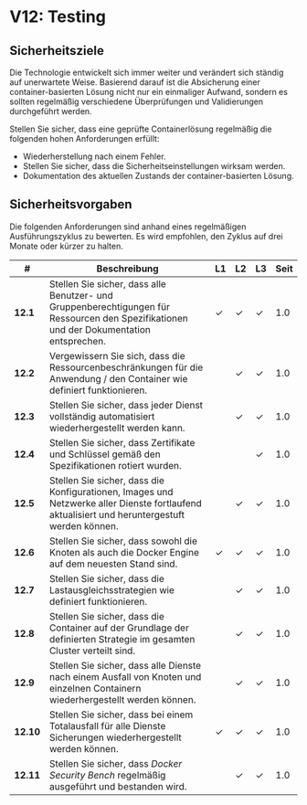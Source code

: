 # V12: Testing

## Sicherheitsziele

Die Technologie entwickelt sich immer weiter und verändert sich ständig auf unerwartete Weise. Basierend darauf ist die Absicherung einer container-basierten Lösung nicht nur ein einmaliger Aufwand, sondern es sollten regelmäßig verschiedene Überprüfungen und Validierungen durchgeführt werden.

Stellen Sie sicher, dass eine geprüfte Containerlösung regelmäßig die folgenden hohen Anforderungen erfüllt:

* Wiederherstellung nach einem Fehler.
* Stellen Sie sicher, dass die Sicherheitseinstellungen wirksam werden.
* Dokumentation des aktuellen Zustands der container-basierten Lösung.

## Sicherheitsvorgaben

Die folgenden Anforderungen sind anhand eines regelmäßigen Ausführungszyklus zu bewerten. Es wird empfohlen, den Zyklus auf drei Monate oder kürzer zu halten.

| # | Beschreibung | L1 | L2 | L3 | Seit |
| --- | --- | --- | --- | -- | -- |
| **12.1** | Stellen Sie sicher, dass alle Benutzer- und Gruppenberechtigungen für Ressourcen den Spezifikationen und der Dokumentation entsprechen. | ✓ | ✓ | ✓ | 1.0 |
| **12.2** | Vergewissern Sie sich, dass die Ressourcenbeschränkungen für die Anwendung / den Container wie definiert funktionieren. |  | ✓ | ✓ | 1.0 |
| **12.3** | Stellen Sie sicher, dass jeder Dienst vollständig automatisiert wiederhergestellt werden kann. |  | ✓ | ✓ | 1.0 |
| **12.4** | Stellen Sie sicher, dass Zertifikate und Schlüssel gemäß den Spezifikationen rotiert wurden. |  |  | ✓ | 1.0 |
| **12.5** | Stellen Sie sicher, dass die Konfigurationen, Images und Netzwerke aller Dienste fortlaufend aktualisiert und heruntergestuft werden können. | | ✓ | ✓ | 1.0 |
| **12.6** | Stellen Sie sicher, dass sowohl die Knoten als auch die Docker Engine auf dem neuesten Stand sind. | ✓ | ✓ | ✓ | 1.0 |
| **12.7** | Stellen Sie sicher, dass die Lastausgleichsstrategien wie definiert funktionieren. | | ✓ | ✓ | 1.0 |
| **12.8** | Stellen Sie sicher, dass die Container auf der Grundlage der definierten Strategie im gesamten Cluster verteilt sind. | | ✓ | ✓ | 1.0 |
| **12.9** | Stellen Sie sicher, dass alle Dienste nach einem Ausfall von Knoten und einzelnen Containern wiederhergestellt werden können. | | ✓ | ✓ | 1.0 |
| **12.10** | Stellen Sie sicher, dass bei einem Totalausfall für alle Dienste Sicherungen wiederhergestellt werden können. | ✓ | ✓ | ✓ | 1.0 |
| **12.11** | Stellen Sie sicher, dass _Docker Security Bench_ regelmäßig ausgeführt und bestanden wird. | | ✓ | ✓ | 1.0 |
